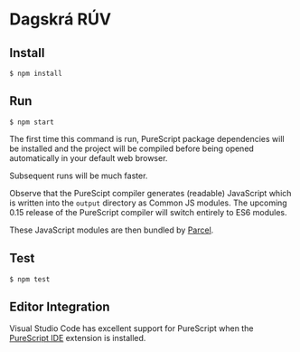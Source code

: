 # Dagskrá RÚV

## Install

```
$ npm install
```

## Run

```
$ npm start
```

The first time this command is run, PureScript package dependencies will be installed and the project will be compiled before being opened automatically in your default web browser.

Subsequent runs will be much faster.

Observe that the PureScipt compiler generates (readable) JavaScript which is written into the `output` directory as Common JS modules. The upcoming 0.15 release of the PureScript compiler will switch entirely to ES6 modules.

These JavaScript modules are then bundled by [Parcel](https://parceljs.org/).

## Test

```
$ npm test
```

## Editor Integration

Visual Studio Code has excellent support for PureScript when the [PureScript IDE](https://marketplace.visualstudio.com/items?itemName=nwolverson.ide-purescript) extension is installed.
